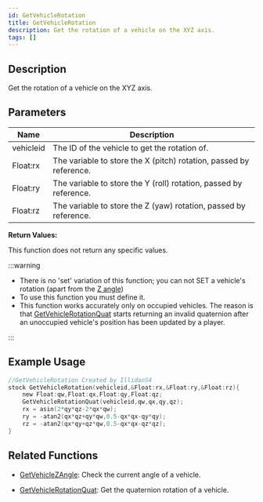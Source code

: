 ```yaml
---
id: GetVehicleRotation
title: GetVehicleRotation
description: Get the rotation of a vehicle on the XYZ axis.
tags: []
---
```


## Description

Get the rotation of a vehicle on the XYZ axis.  

## Parameters

|Name       |Description
|-          | -
| vehicleid | The ID of the vehicle to get the rotation of.
| Float:rx  | The variable to store the X (pitch) rotation, passed by reference.
| Float:ry  | The variable to store the Y (roll) rotation, passed by reference.
| Float:rz  | The variable to store the Z (yaw) rotation, passed by reference.

**Return Values:**  

This function does not return any specific values.  

:::warning

* There is no 'set' variation of this function; you can not SET a vehicle's rotation (apart from the [Z angle](https://www.open.mp/docs/scripting/functions/SetVehicleZAngle "SetVehicleZAngle"))
* To use this function you must define it.
* This function works accurately only on occupied vehicles. The reason is that [GetVehicleRotationQuat](https://www.open.mp/docs/scripting/functions/GetVehicleRotationQuat "GetVehicleRotationQuat") starts returning an invalid quaternion after an unoccupied vehicle's position has been updated by a player.

:::
  
## Example Usage

```c
//GetVehicleRotation Created by IllidanS4
stock GetVehicleRotation(vehicleid,&Float:rx,&Float:ry,&Float:rz){
    new Float:qw,Float:qx,Float:qy,Float:qz;
    GetVehicleRotationQuat(vehicleid,qw,qx,qy,qz);
    rx = asin(2*qy*qz-2*qx*qw);
    ry = -atan2(qx*qz+qy*qw,0.5-qx*qx-qy*qy);
    rz = -atan2(qx*qy+qz*qw,0.5-qx*qx-qz*qz);
}
```

## Related Functions

* [GetVehicleZAngle](https://www.open.mp/docs/scripting/functions/GetVehicleZAngle "GetVehicleZAngle"): Check the current angle of a vehicle.

* [GetVehicleRotationQuat](https://www.open.mp/docs/scripting/functions/GetVehicleRotationQuat "GetVehicleRotationQuat"): Get the quaternion rotation of a vehicle.